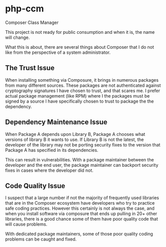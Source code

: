 # php-ccm
Composer Class Manager

This project is not ready for public consumption and when it is, the name will
change.

What this is about, there are several things about Composer that I do not like
from the perspective of a system administrator.

## The Trust Issue

When installing something via Composure, it brings in numerous packages from
many different sources. These packages are not authenticated against
cryptography signatures I have chosen to trust, and that scares me. I prefer
actual package management (like RPM) where I the packages must be signed by a
source I have specifically chosen to trust to package the the dependency.

## Dependency Maintenance Issue

When Package A depends upon Library B, Package A chooses what versions of
library B it wants to use. If Library B is not the latest, the developer of the
library may not be porting security fixes to the version that Package A has
specified in its dependencies.

This can result in vulnerabilities. With a package maintainer between the
developer and the end user, the package maintainer can backport security fixes
in cases where the developer did not.

## Code Quality Issue

I suspect that a large number if not the majority of frequently used libraries
that are in the Composer ecosystem have developers who try to practice safe
coding practices. However this certainly is not always the case, and when you
install software via composure that ends up pulling in 20+ other libraries,
there is a good chance some of them have poor quality code that will cause
problems.

With dedicated package maintainers, some of those poor quality coding problems
can be caught and fixed.
